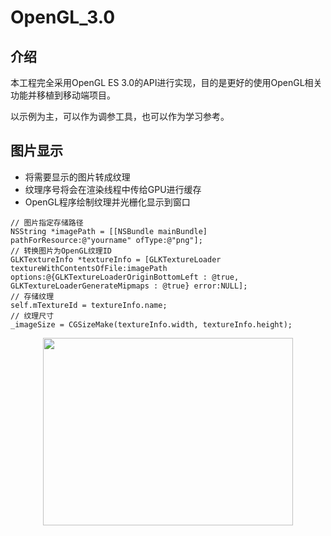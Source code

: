 # OpenGL_3.0

## 介绍

本工程完全采用OpenGL ES 3.0的API进行实现，目的是更好的使用OpenGL相关功能并移植到移动端项目。

以示例为主，可以作为调参工具，也可以作为学习参考。

## 图片显示

* 将需要显示的图片转成纹理
* 纹理序号将会在渲染线程中传给GPU进行缓存
* OpenGL程序绘制纹理并光栅化显示到窗口

```
// 图片指定存储路径
NSString *imagePath = [[NSBundle mainBundle] pathForResource:@"yourname" ofType:@"png"];
// 转换图片为OpenGL纹理ID
GLKTextureInfo *textureInfo = [GLKTextureLoader textureWithContentsOfFile:imagePath options:@{GLKTextureLoaderOriginBottomLeft : @true, GLKTextureLoaderGenerateMipmaps : @true} error:NULL];
// 存储纹理
self.mTextureId = textureInfo.name;
// 纹理尺寸
_imageSize = CGSizeMake(textureInfo.width, textureInfo.height);
```

<div align=center><img width="400" height="300" src="https://github.com/Qiyun2014/OpenGL_3.0/blob/master/example_1.png"/></div>
